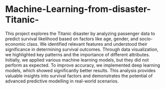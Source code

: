 # Machine-Learning-from-disaster-Titanic-
This project explores the Titanic disaster by analyzing passenger data to predict survival likelihood based on factors like age, gender, and socio-economic class.
We identified relevant features and understood their significance in determining survival outcomes. Through data visualization, we highlighted key patterns and the importance of different attributes.
Initially, we applied various machine learning models, but they did not perform as expected. To improve accuracy, we implemented deep learning models, 
which showed significantly better results. This analysis provides valuable insights into survival factors and demonstrates the potential of advanced predictive modelling in real-world scenarios.
